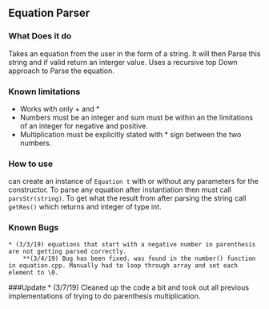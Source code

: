 
## Equation Parser

### What Does it do

Takes an equation from the user in the form of a string. It will then Parse this string and if valid return an interger value. Uses a recursive top Down approach to Parse the equation.

### Known limitations

* Works with only + and *
* Numbers must be an integer and sum must be within an the limitations of an integer for negative and positive.
* Multiplication must be explicitly stated with * sign between the two numbers.

### How to use

can create an instance of ```Equation t``` with or without any parameters for the constructor. To parse any equation after instantiation then must call ```parsStr(string)```. To get what the result from after parsing the string call ```getRes()``` which returns and integer of type int.

### Known Bugs
    * (3/3/19) equations that start with a negative number in parenthesis are not getting parsed correctly.
        **(3/4/19) Bug has been fixed. was found in the number() function in equation.cpp. Manually had to loop through array and set each element to \0.

###Update
    * (3/7/19) Cleaned up the code a bit and took out all previous implementations of trying to do parenthesis multiplication.